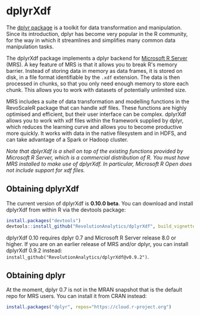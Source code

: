 # dplyrXdf

The [dplyr package](https://cran.r-project.org/package=dplyr) is a toolkit for data transformation and manipulation. Since its introduction, dplyr has become very popular in the R community, for the way in which it streamlines and simplifies many common data manipulation tasks.

The dplyrXdf package implements a dplyr backend for [Microsoft R Server](https://www.microsoft.com/en-au/cloud-platform/r-server) (MRS). A key feature of MRS is that it allows you to break R's memory barrier. Instead of storing data in memory as data frames, it is stored on disk, in a file format identifiable by the `.xdf` extension. The data is then processed in chunks, so that you only need enough memory to store each chunk. This allows you to work with datasets of potentially unlimited size.

MRS includes a suite of data transformation and modelling functions in the RevoScaleR package that can handle xdf files. These functions are highly optimised and efficient, but their user interface can be complex. dplyrXdf allows you to work with xdf files within the framework supplied by dplyr, which reduces the learning curve and allows you to become productive more quickly. It works with data in the native filesystem and in HDFS, and can take advantage of a Spark or Hadoop cluster.

_Note that dplyrXdf is a shell on top of the existing functions provided by Microsoft R Server, which is a commercial distribution of R. You must have MRS installed to make use of dplyrXdf. In particular, Microsoft R Open does not include support for xdf files._

## Obtaining dplyrXdf

The current version of dplyrXdf is **0.10.0 beta**. You can download and install dplyrXdf from within R via the devtools package:

```r
install.packages("devtools")
devtools::install_github("RevolutionAnalytics/dplyrXdf", build_vignettes=FALSE)
```

dplyrXdf 0.10 requires dplyr 0.7 and Microsoft R Server release 8.0 or higher. If you are on an earlier release of MRS and/or dplyr, you can install dplyrXdf 0.9.2 instead: `install_github("RevolutionAnalytics/dplyrXdf@v0.9.2")`.

## Obtaining dplyr

At the moment, dplyr 0.7 is not in the MRAN snapshot that is the default repo for MRS users. You can install it from CRAN instead:

```r
install.packages("dplyr", repos="https://cloud.r-project.org")
```

